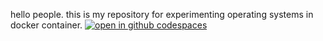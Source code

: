 hello people. this is my repository for experimenting operating systems in docker container. 
[![open in github codespaces](https://github.com/codespaces/badge.svg)](https://codespaces.new/OrchidLuna/experiments)
